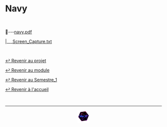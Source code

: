# Navy

<br>

📂---[navy.pdf](https://github.com/Studio-17/Epitech-Subjects/blob/main/Semestre_1/B-PSU-101/Navy/Navy/navy.pdf)

|\_\_\_[Screen_Capture.txt](https://github.com/Studio-17/Epitech-Subjects/blob/main/Semestre_1/B-PSU-101/Navy/Navy/Screen_Capture.txt)

<br>

[↩️ Revenir au projet](https://github.com/Studio-17/Epitech-Subjects/tree/main/Semestre_1/B-PSU-100/Navy)

[↩️ Revenir au module](https://github.com/Studio-17/Epitech-Subjects/tree/main/Semestre_1/B-PSU-101)

[↩️ Revenir au Semestre_1](https://github.com/Studio-17/Epitech-Subjects/tree/main/Semestre_1)

[↩️ Revenir à l'accueil](https://github.com/Studio-17/Epitech-Subjects)

<br>

---

<div align="center">

<a href="https://github.com/Studio-17" target="_blank"><img src="../../../../voc17.gif" width="40"></a>

</div>
